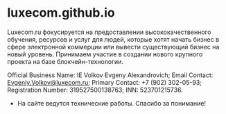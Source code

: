 # luxecom.github.io
Luxecom.ru фокусируется на предоставлении высококачественного обучения, ресурсов и услуг для людей, которые хотят начать бизнес в сфере электронной коммерции или вывести существующий бизнес на новый уровень. Принимаем участие в создании нового крупного проекта на базе блокчейн-технологии.

Official Business Name: IE Volkov Evgeny Alexandrovich; Email Contact: Evgeniy.Volkov@luxecom.ru; Primary Contact: +7 (902) 302-05-93; Registration Number: 319527500138763; INN: 523701215736.

- На сайте ведутся технические работы. Спасибо за понимание!
